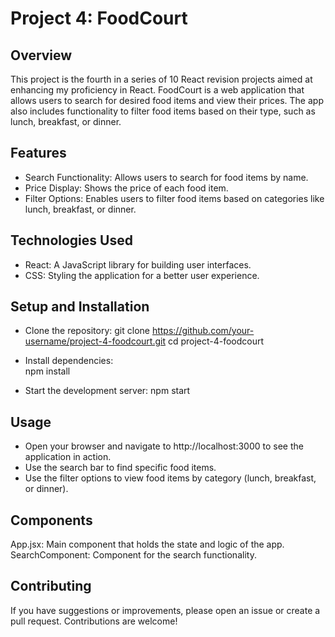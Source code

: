 # Project 4: FoodCourt

## Overview
This project is the fourth in a series of 10 React revision projects aimed at enhancing my proficiency in React. FoodCourt is a web application that allows users to search for desired food items and view their prices. The app also includes functionality to filter food items based on their type, such as lunch, breakfast, or dinner.

## Features
- Search Functionality: Allows users to search for food items by name.
- Price Display: Shows the price of each food item.
- Filter Options: Enables users to filter food items based on categories like lunch, breakfast, or dinner.

## Technologies Used
- React: A JavaScript library for building user interfaces.
- CSS: Styling the application for a better user experience.

## Setup and Installation
- Clone the repository: git clone https://github.com/your-username/project-4-foodcourt.git cd project-4-foodcourt

- Install dependencies:   
npm install

- Start the development server: npm start

## Usage
- Open your browser and navigate to http://localhost:3000 to see the application in action.
- Use the search bar to find specific food items.
- Use the filter options to view food items by category (lunch, breakfast, or dinner).

## Components
App.jsx: Main component that holds the state and logic of the app.
SearchComponent: Component for the search functionality.

## Contributing
If you have suggestions or improvements, please open an issue or create a pull request. Contributions are welcome!

